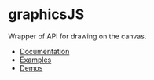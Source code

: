 # graphicsJS

Wrapper of API for drawing on the canvas.

* [Documentation](http://minodisk.github.com/graphics-js/docs/)
* [Examples](http://minodisk.github.com/graphics-js/examples/)
* [Demos](http://minodisk.github.com/graphics-js/demos/)
